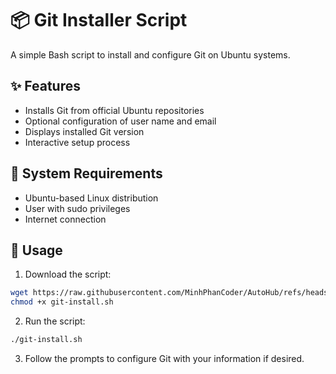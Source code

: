 # 📦 Git Installer Script

A simple Bash script to install and configure Git on Ubuntu systems.

## ✨ Features

- Installs Git from official Ubuntu repositories
- Optional configuration of user name and email
- Displays installed Git version
- Interactive setup process

## 🔧 System Requirements

- Ubuntu-based Linux distribution
- User with sudo privileges
- Internet connection

## 🚀 Usage

1. Download the script:
```bash
wget https://raw.githubusercontent.com/MinhPhanCoder/AutoHub/refs/heads/master/git_install/git-install.sh
chmod +x git-install.sh
```

2. Run the script:
```bash
./git-install.sh
```

3. Follow the prompts to configure Git with your information if desired.